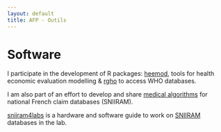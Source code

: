 ```yaml
---
layout: default
title: AFP - Outils
---
```


# Software

I participate in the development of R packages: [heemod](https://pierucci.github.io/heemod/), tools for health economic evaluation modelling & [rgho](https://pierucci.github.io/rgho/) to access WHO databases.

I am also part of an effort to develop and share  [medical algorithms](https://github.com/pierucci/polymed) for national French claim databases (SNIIRAM).

[sniiram4labs](https://urc-eco.github.io/sniiram4labs/) is a hardware and software guide to work on [SNIIRAM](http://www.ameli.fr/l-assurance-maladie/statistiques-et-publications/sniiram/finalites-du-sniiram.php) databases in the lab.

